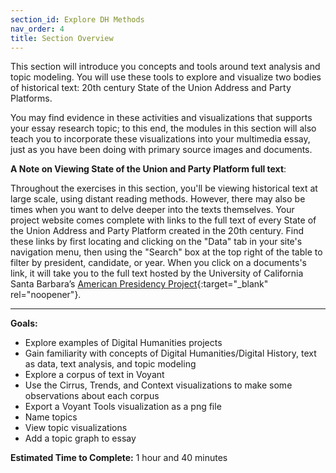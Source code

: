 ```yaml
---
section_id: Explore DH Methods
nav_order: 4
title: Section Overview
---
```


This section will introduce you concepts and tools around text analysis and topic modeling. 
You will use these tools to explore and visualize two bodies of historical text: 20th century State of the Union Address and Party Platforms.

You may find evidence in these activities and visualizations that supports your essay research topic; to this end, the modules in this section will also teach you to incorporate these visualizations into your multimedia essay, just as you have been doing with primary source images and documents.

**A Note on Viewing State of the Union and Party Platform full text**:

Throughout the exercises in this section, you'll be viewing historical text at large scale, using distant reading methods. 
However, there may also be times when you want to delve deeper into the texts themselves. 
Your project website comes complete with links to the full text of every State of the Union Address and Party Platform created in the 20th century. 
Find these links by first locating and clicking on the "Data" tab in your site's navigation menu, then using the "Search" box at the top right of the table to filter by president, candidate, or year. 
When you click on a documents's link, it will take you to the full text hosted by the University of California Santa Barbara’s [American Presidency Project](https://www.presidency.ucsb.edu/documents){:target="_blank" rel="noopener"}.

---

**Goals:**

- Explore examples of Digital Humanities projects
- Gain familiarity with concepts of Digital Humanities/Digital History, text as data, text analysis, and topic modeling
- Explore a corpus of text in Voyant
- Use the Cirrus, Trends, and Context visualizations to make some observations about each corpus
- Export a Voyant Tools visualization as a png file
- Name topics
- View topic visualizations
- Add a topic graph to essay

**Estimated Time to Complete:** 1 hour and 40 minutes

